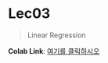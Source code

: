 # Lec03
> Linear Regression


**Colab Link**: [여기를 클릭하시오](https://colab.research.google.com/github/HanyangTechAI/2021-HAI-Lecture/blob/main/Lec03_Linear_Regression/Lab03_Linear_Regression.ipynb)
